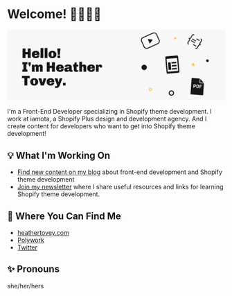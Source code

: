 # Welcome! 👋👩🏻‍💻

<img src="/heathertovey.png" alt="Banner that reads Hello! I'm Heather Tovey.">

I'm a Front-End Developer specializing in Shopify theme development. I work at iamota, a Shopify Plus design and development agency. And I create content for developers who want to get into Shopify theme development!

## 💡 What I'm Working On
- [Find new content on my blog](https://www.heathertovey.com/blog/) about front-end development and Shopify theme development
- [Join my newsletter](https://www.subscribepage.com/shopify-coding) where I share useful resources and links for learning Shopify theme development.

## 📍 Where You Can Find Me
- [heathertovey.com](https://www.heathertovey.com/)
- [Polywork](https://updates.heathertovey.com)
- [Twitter](https://twitter.com/hrtovey)

## ✨ Pronouns
she/her/hers
